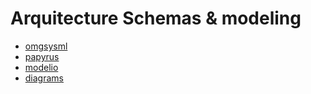 # Arquitecture Schemas & modeling 

- [omgsysml](http://www.omgsysml.org/index.htm)
- [papyrus](https://eclipse.dev/papyrus/)
- [modelio](https://www.modelio.org/index.htm)
- [diagrams](https://app.diagrams.net/)
